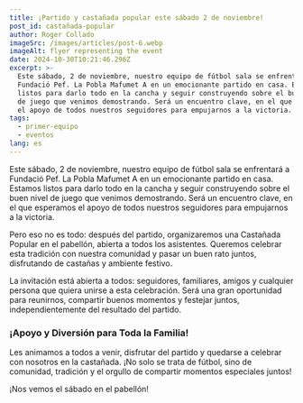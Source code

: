 ```yaml
---
title: ¡Partido y castañada popular este sábado 2 de noviembre!
post_id: castañada-popular
author: Roger Collado
imageSrc: /images/articles/post-6.webp
imageAlt: flyer representing the event
date: 2024-10-30T10:21:46.296Z
excerpt: >-
  Este sábado, 2 de noviembre, nuestro equipo de fútbol sala se enfrentará a
  Fundació Pef. La Pobla Mafumet A en un emocionante partido en casa. Estamos
  listos para darlo todo en la cancha y seguir construyendo sobre el buen nivel
  de juego que venimos demostrando. Será un encuentro clave, en el que esperamos
  el apoyo de todos nuestros seguidores para empujarnos a la victoria.
tags:
  - primer-equipo
  - eventos
lang: es
---
```


Este sábado, 2 de noviembre, nuestro equipo de fútbol sala se enfrentará a Fundació Pef. La Pobla Mafumet A en un emocionante partido en casa. Estamos listos para darlo todo en la cancha y seguir construyendo sobre el buen nivel de juego que venimos demostrando. Será un encuentro clave, en el que esperamos el apoyo de todos nuestros seguidores para empujarnos a la victoria.

Pero eso no es todo: después del partido, organizaremos una Castañada Popular en el pabellón, abierta a todos los asistentes. Queremos celebrar esta tradición con nuestra comunidad y pasar un buen rato juntos, disfrutando de castañas y ambiente festivo.

La invitación está abierta a todos: seguidores, familiares, amigos y cualquier persona que quiera unirse a esta celebración. Será una gran oportunidad para reunirnos, compartir buenos momentos y festejar juntos, independientemente del resultado del partido.

### ¡Apoyo y Diversión para Toda la Familia!

Les animamos a todos a venir, disfrutar del partido y quedarse a celebrar con nosotros en la castañada. ¡No solo se trata de fútbol, sino de comunidad, tradición y el orgullo de compartir momentos especiales juntos!

¡Nos vemos el sábado en el pabellón!
